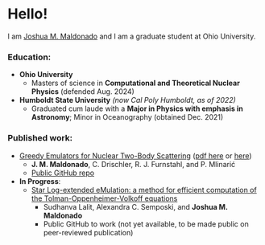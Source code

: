 # Hello!
I am [Joshua M. Maldonado](https://inspirehep.net/authors/2849437) and I am a graduate student at Ohio University.


### Education:
* **Ohio University**
    * Masters of science in **Computational and Theoretical Nuclear Physics** (defended Aug. 2024)
* **Humboldt State University** _(now Cal Poly Humboldt, as of 2022)_
    * Graduated cum laude with a **Major in Physics with emphasis in Astronomy**; Minor in Oceanography (obtained Dec. 2021)

### Published work:
* [Greedy Emulators for Nuclear Two-Body Scattering](https://journals.aps.org/prc/accepted/10.1103/k77q-f82l) ([pdf here](https://journals.aps.org/prc/pdf/10.1103/k77q-f82l) or [here](https://arxiv.org/pdf/2504.06092))
    * **J. M. Maldonado**, C. Drischler, R. J. Furnstahl, and P. Mlinarić
    * [Public GitHub repo](https://github.com/buqeye/cs_greedy_emulator_josh)
* **In Progress**:
   * [Star Log-extended eMulation: a method for efficient computation of the Tolman-Oppenheimer-Volkoff equations](https://arxiv.org/abs/2411.10556)
       * Sudhanva Lalit, Alexandra C. Semposki, and **Joshua M. Maldonado**
       * Public GitHub to work (not yet available, to be made public on peer-reviewed publication)

  

